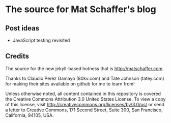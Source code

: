The source for Mat Schaffer's blog
==================================

Post ideas
----------

* JavaScript testing revisited

Credits
-------
The source for the new jekyll-based hotness that is http://matschaffer.com.

Thanks to Claudio Perez Gamayo (80kv.com) and Tate Johnson (tatey.com) for making their sites available on github for me to learn from!

Unless otherwise noted, all content contained in this repository is covered the Creative Commons Attribution 3.0 United States License. To view a copy of this license, visit http://creativecommons.org/licenses/by/3.0/us/ or send a letter to Creative Commons, 171 Second Street, Suite 300, San Francisco, California, 94105, USA.
